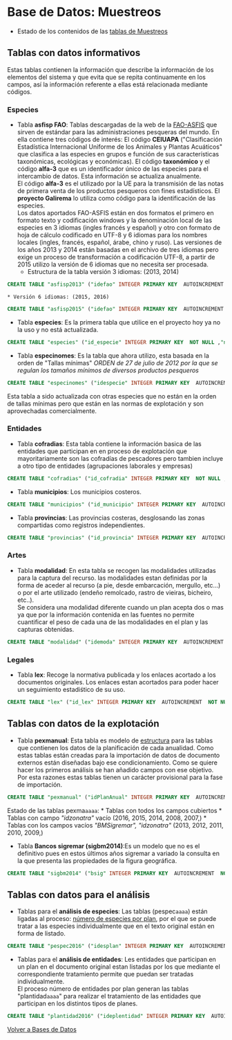 # Base de Datos: Muestreos

* Estado de los contenidos de las [tablas de Muestreos](MuestreosDB-log.md)

## Tablas con datos informativos

 Estas tablas contienen la información que describe la información de los elementos del sistema y que evita que se repita continuamente en los campos, así la información referente a ellas está relacionada mediante códigos.

### Especies

* Tabla __asfisp FAO__: Tablas descargadas de la web de la [FAO-ASFIS](http://www.fao.org/fishery/collection/asfis/es) que sirven de estándar para las administraciones pesqueras del mundo. En ella contiene tres códigos de interés: El código __CEIUAPA__ ("Clasificación Estadística Internacional Uniforme de los Animales y Plantas Acuáticos" que clasifica a las especies en grupos e función de sus características taxonómicas, ecológicas y económicas). El código __taxonómico__ y el código __alfa-3__ que es un identificador único de las especies para el intercambio de datos. Esta información se actualiza anualmente.  
El código __alfa-3__ es el utilizado por la UE para la transmisión de las notas de primera venta de los productos pesqueros con fines estadísticos. El __proyecto Galirema__ lo utiliza como código para la identificación de las especies.  
Los datos aportados FAO-ASFIS están en dos formatos el primero en formato texto y codificación windows y la denominación local de las especies en 3 idiomas (ingles francés y español) y otro con formato de hoja de cálculo codificado en UTF-8 y 6 idiomas para los nombres locales (ingles, francés, español, árabe, chino y ruso). Las versiones de los años 2013 y 2014 están basadas en el archivo de tres idiomas pero exige un proceso de transformación a codificación UTF-8, a partir de 2015 utilizo la versión de 6 idiomas que no necesita ser procesada.  
	* Estructura de la tabla versión 3 idiomas: (2013, 2014)  
``` sql
CREATE TABLE "asfisp2013" ("idefao" INTEGER PRIMARY KEY  AUTOINCREMENT  NOT NULL , "ISSCAAP" INTEGER, "TAXOCODE" CHAR(13), "3A_CODE" CHAR(3), "Scientific_name" TEXT, "English_name" TEXT, "French_name" TEXT, "Spanish_name" TEXT, "Author" TEXT, "Family" TEXT, "Order" TEXT, "Stats_data" BOOL)
```  
	* Versión 6 idiomas: (2015, 2016)  
``` sql
CREATE TABLE "asfisp2015" ("idefao" INTEGER PRIMARY KEY  AUTOINCREMENT  NOT NULL , "ISSCAAP" INTEGER, "TAXOCODE" CHAR(13), "3A_CODE" CHAR(3), "Scientific_name" TEXT, "English_name" TEXT, "French_name" TEXT, "Spanish_name" TEXT, "Arabic_name" TEXT, "Chinese_name" TEXT,"Russian_name" TEXT, "Author" TEXT, "Family" TEXT, "Order" TEXT, "Stats_data" BOOL)
```  

* Tabla __especies__: Es la primera tabla que utilice en el proyecto hoy ya no la uso y no está actualizada.  
``` sql
CREATE TABLE "especies" ("id_especie" INTEGER PRIMARY KEY  NOT NULL ,"nombre" TEXT,"talla_legal" NUMERIC DEFAULT (null) ,"nombre_cientifico" TEXT,"ai3_code" CHAR(3),"grupo" CHAR(20))
```  

* Tabla __especinomes__: Es la tabla que ahora utilizo, esta basada en la orden de "Tallas mínimas" _ORDEN de 27 de julio de 2012 por la que se regulan los tamaños mínimos de diversos productos pesqueros_  
``` sql
CREATE TABLE "especinomes" ("idespecie" INTEGER PRIMARY KEY  AUTOINCREMENT  NOT NULL , "ncientifico" TEXT, "codigoFAO" CHAR(3), "nomeGL" TEXT, "nombreES" TEXT, "grupoSEP" CHAR(2), "referencias" TEXT, "codog" CHAR(5))
```  
Esta tabla a sido actualizada con otras especies que no están en la orden de tallas mínimas pero que están en las normas de explotación y son aprovechadas comercialmente.  



### Entidades

* Tabla __cofradias__: Esta tabla contiene la información basica de las entidades que participan en en proceso de explotación que mayoritariamente son las cofradías de pescadores pero tambien incluye a otro tipo de entidades (agrupaciones laborales y empresas)  
```sql
CREATE TABLE "cofradias" ("id_cofradia" INTEGER PRIMARY KEY  NOT NULL , "id_municipio" INTEGER NOT NULL , "nombre" TEXT, "tipoentidad" CHAR(3), "costa" CHAR(2), "activa" BOOL DEFAULT T, "iniact" NUMERIC, "finact" NUMERIC)
```  

* Tabla __municipios__: Los municipios costeros.  
```sql
CREATE TABLE "municipios" ("id_municipio" INTEGER PRIMARY KEY  AUTOINCREMENT  NOT NULL , "id_provincia" INTEGER NOT NULL , "nombre" TEXT NOT NULL )
```  

* Tabla __provincias__: Las provincias costeras, desglosando las zonas compartidas como registros independientes.  
```sql
CREATE TABLE "provincias" ("id_provincia" INTEGER PRIMARY KEY  AUTOINCREMENT  NOT NULL , "nombre" TEXT NOT NULL )
```  



### Artes

* Tabla __modalidad__: En esta tabla se recogen las modalidades utilizadas para la captura del recurso. las modalidades estan definidas por la forma de aceder al recurso (a pie, desde embarcación, mergullo, etc...) o por el arte utilizado (endeño remolcado, rastro de vieiras, bicheiro, etc..).  
Se considera una modalidad diferente cuando un plan acepta dos o mas ya que por la información contenida en las fuentes no permite cuantificar el peso de cada una de las modalidades en el plan y las capturas obtenidas.  
```sql
CREATE TABLE "modalidad" ("idemoda" INTEGER PRIMARY KEY  AUTOINCREMENT  NOT NULL , "codeMod" CHAR(1), "modalidade" CHAR(50), "modasinoni" VARCHAR(150), "opera" VARCHAR(50))
```  

### Legales

* Tabla __lex__: Recoge la normativa publicada y los enlaces acortado a los documentos originales. Los enlaces estan acortados para poder hacer un seguimiento estadiśtico de su uso.  
```sql
CREATE TABLE "lex" ("id_lex" INTEGER PRIMARY KEY  AUTOINCREMENT  NOT NULL , "nomecorto" CHAR(50) NOT NULL , "nomelongo" TEXT, "publi" CHAR(10), "datpubli" DATETIME, "numpubli" INTEGER, "anopubli" INTEGER, "tipolex" CHAR(50), "entipubl" TEXT, "urlsmd" TEXT, "notas" TEXT, "galipub" BOOL)
```  


## Tablas con datos de la explotación

* Tabla __pexmanual__: Esta tabla es modelo de [estructura](strucPexmanual.md) para las tablas que contienen los datos de la planificación de cada anualidad. Como estas tablas están creadas para la importación de datos de documento externos están diseñadas bajo ese condicionamiento. Como se quiere hacer los primeros análisis se han añadido campos con ese objetivo. Por esta razones estas tablas tienen un carácter provisional para la fase de importación.   
```sql
CREATE TABLE "pexmanual" ("idPlanAnual" INTEGER PRIMARY KEY  AUTOINCREMENT  NOT NULL , "entidad" CHAR(100), "modalidade" CHAR(50), "especiesPlan" CHAR(100), "zonaTraballo" TEXT, "diasMax" TEXT, "epocaTraballo" TEXT, "puntosControl" TEXT, "tipoCode" CHAR(4), "conxunto" BOOL, "urlFicha" TEXT, "id_plan_explotacion" INTEGER, "BMSigremar" TEXT, "idzonatra" INTEGER, "anualidad" INTEGER DEFAULT 2000, "numesp" INTEGER, "codeMod" CHAR(1), "costa" CHAR(2))
```  
Estado de las tablas pexma`aaaa`:
	* Tablas con todos los campos cubiertos
	* Tablas con campo _"idzonatra"_ vacío (2016, 2015, 2014, 2008, 2007,)
	* Tablas con los campos vacíos _"BMSigremar", "idzonatra"_ (2013, 2012, 2011, 2010, 2009,)

* Tabla __Bancos sigremar (sigbm2014)__:Es un modelo que no es el definitivo pues en estos últimos años sigremar a variado la consulta en la que presenta las propiedades de la figura geográfica.  
```sql
CREATE TABLE "sigbm2014" ("bsig" INTEGER PRIMARY KEY  AUTOINCREMENT  NOT NULL  UNIQUE , "fid" CHAR(20) NOT NULL , "CODIGO" CHAR(10) NOT NULL , "BANCO" TEXT, "ESTRATO" TEXT, "AREA" INTEGER, "LONGITUD" INTEGER, "ZONA" TEXT, "COFRADIA" TEXT, "REGIMEN" TEXT, "MODALIDAD" TEXT, "REC_XUNTA" TEXT, "REC_FAO" TEXT, "a_ident" INTEGER DEFAULT 2014, "misnotas" TEXT)
```  




## Tablas con datos para el análisis

* Tablas para el __análisis de especies__: Las tablas (pespec`aaaa`) están ligadas al proceso: [número de especies por plan](numespecplan.proc.md), por el que se puede tratar a las especies individualmente que en el texto original están en forma de listado.  
```sql
CREATE TABLE "pespec2016" ("idesplan" INTEGER PRIMARY KEY  AUTOINCREMENT  NOT NULL , "anualidad" INTEGER, "idPlanAnual" INTEGER, "tipoCode" CHAR(4), "codeFAO" CHAR(3))
```  


* Tablas para el __análisis de entidades__: Les entidades que participan en un plan en el documento original estan listadas por los que mediante el correspondiente tratamiento permite que puedan ser tratadas individualmente.  
El proceso número de entidades por plan generan las tablas "plantidad`aaaa`" para realizar el tratamiento de las entidades que participan en los distintos tipos de planes.  
```sql
CREATE TABLE "plantidad2016" ("ideplentidad" INTEGER PRIMARY KEY  AUTOINCREMENT  NOT NULL , "anualidad" INTEGER DEFAULT 2015, "idPlanAnual" INTEGER NOT NULL , "tipoCode" CHAR(4), "entidad" VARCHAR(150), "id_cofradia" INTEGER)
```  


[Volver a Bases de Datos](muestreosSQLite.md)


